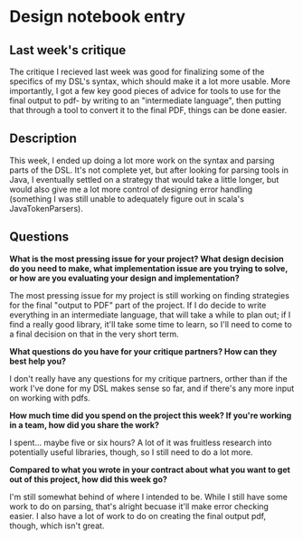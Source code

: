 # Design notebook entry

## Last week's critique

The critique I recieved last week was good for finalizing some of the specifics of my DSL's syntax, which should make it a lot more usable. More importantly, I got a few key good pieces of advice for tools to use for the final output to pdf- by writing to an "intermediate language", then putting that through a tool to convert it to the final PDF, things can be done easier.

## Description

This week, I ended up doing a lot more work on the syntax and parsing parts of the DSL. It's not complete yet, but after looking for parsing tools in Java, I eventually settled on a strategy that would take a little longer, but would also give me a lot more control of designing error handling (something I was still unable to adequately figure out in scala's JavaTokenParsers).

## Questions

**What is the most pressing issue for your project? What design decision do
you need to make, what implementation issue are you trying to solve, or how
are you evaluating your design and implementation?**

The most pressing issue for my project is still working on finding strategies for the final "output to PDF" part of the project. If I do decide to write everything in an intermediate language, that will take a while to plan out; if I find a really good library, it'll take some time to learn, so I'll need to come to a final decision on that in the very short term.

**What questions do you have for your critique partners? How can they best help
you?**

I don't really have any questions for my critique partners, orther than if the work I've done for my DSL makes sense so far, and if there's any more input on working with pdfs.

**How much time did you spend on the project this week? If you're working in a
team, how did you share the work?**

I spent... maybe five or six hours? A lot of it was fruitless research into potentially useful libraries, though, so I still need to do a lot more.

**Compared to what you wrote in your contract about what you want to get out of this
project, how did this week go?**

I'm still somewhat behind of where I intended to be. While I still have some work to do on parsing, that's alright becuase it'll make error checking easier. I also have a lot of work to do on creating the final output pdf, though, which isn't great.
